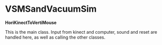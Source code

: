 # VSMSandVacuumSim
**HoriKinectToVertiMouse**

  This is the main class. Input from kinect and computer, sound and reset are handled here, as well as calling the other          classes.
